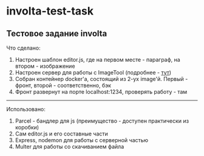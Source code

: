 # involta-test-task
Тестовое задание involta
---------------------------------------------------
Что сделано:
1. Настроен шаблон editor.js, где на первом месте - параграф, на втором - изображение
2. Настроен сервер для работы с ImageTool (подробнее - [тут](https://github.com/editor-js/image#backend-response-format))
3. Собран контейнер docker'a, состоящий из 2-ух image'й. Первый - фронт, второй - соответственно, бэк
4. Фронт развернут на порте localhost:1234, проверять работу - там
----------------------------------------------------
Использовано:
1. Parcel - бандлер для js (преимущество - доступен практически из коробки)
2. Сам editor.js и его составные части
3. Express, nodemon для работы с серверной частью
4. Multer для работы со скачиванием файла
